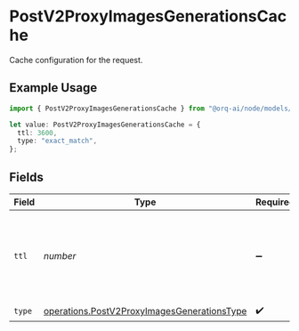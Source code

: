 # PostV2ProxyImagesGenerationsCache

Cache configuration for the request.

## Example Usage

```typescript
import { PostV2ProxyImagesGenerationsCache } from "@orq-ai/node/models/operations";

let value: PostV2ProxyImagesGenerationsCache = {
  ttl: 3600,
  type: "exact_match",
};
```

## Fields

| Field                                                                                                      | Type                                                                                                       | Required                                                                                                   | Description                                                                                                | Example                                                                                                    |
| ---------------------------------------------------------------------------------------------------------- | ---------------------------------------------------------------------------------------------------------- | ---------------------------------------------------------------------------------------------------------- | ---------------------------------------------------------------------------------------------------------- | ---------------------------------------------------------------------------------------------------------- |
| `ttl`                                                                                                      | *number*                                                                                                   | :heavy_minus_sign:                                                                                         | Time to live for cached responses in seconds. Maximum 259200 seconds (3 days).                             | 3600                                                                                                       |
| `type`                                                                                                     | [operations.PostV2ProxyImagesGenerationsType](../../models/operations/postv2proxyimagesgenerationstype.md) | :heavy_check_mark:                                                                                         | N/A                                                                                                        |                                                                                                            |